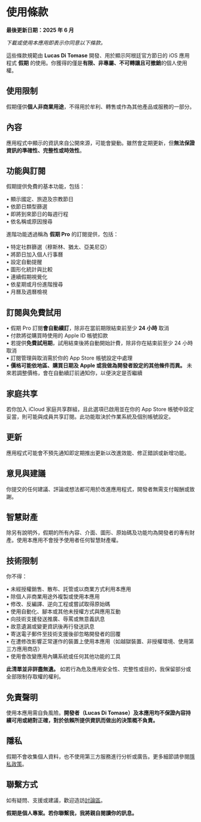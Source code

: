 # 使用條款  
  
**最後更新日期：2025 年 6 月**  
  
*下載或使用本應用即表示你同意以下條款。*  
  
這些條款規範由 **Lucas Di Tomase** 開發、用於顯示阿根廷官方節日的 iOS 應用程式 **假期** 的使用。你獲得的僅是**有限、非專屬、不可轉讓且可撤銷**的個人使用權。  
  
## 使用限制  
  
假期僅供**個人非商業用途**，不得用於牟利、轉售或作為其他產品或服務的一部分。  
  
## 內容  
  
應用程式中顯示的資訊來自公開來源，可能會變動。雖然會定期更新，但**無法保證資訊的準確性、完整性或時效性**。  
  
## 功能與訂閱  
  
假期提供免費的基本功能，包括：  
  
• 顯示國定、旅遊及宗教節日  
• 依節日類型篩選  
• 即將到來節日的每週行程  
• 依名稱或原因搜尋  
  
進階功能透過稱為 **假期 Pro** 的訂閱提供，包括：  
  
• 特定社群篩選（穆斯林、猶太、亞美尼亞）  
• 將節日加入個人行事曆  
• 設定自動提醒  
• 圖形化統計與比較  
• 連續假期視覺化  
• 依星期或月份進階搜尋  
• 月曆及週曆檢視  
  
## 訂閱與免費試用  
  
• 假期 Pro 訂閱**會自動續訂**，除非在當前期限結束前至少 **24 小時** 取消  
• 付款將從購買時使用的 Apple ID 帳號扣款  
• 若提供**免費試用期**，試用結束後將自動開始計費，除非你在結束前至少 24 小時取消  
• 訂閱管理與取消需於你的 App Store 帳號設定中處理  
• **價格可能依地區、購買日期及 Apple 或我做為開發者設定的其他條件而異。** 未來若調整價格，會在自動續訂前通知你，以便決定是否繼續  
  
## 家庭共享  
  
若你加入 iCloud 家庭共享群組，且此選項已啟用並在你的 App Store 帳號中設定妥當，則可能與成員共享訂閱。此功能取決於作業系統及個別帳號設定。  
  
## 更新  
  
應用程式可能會不預先通知即定期推出更新以改進效能、修正錯誤或新增功能。  
  
## 意見與建議  
  
你提交的任何建議、評論或想法都可用於改進應用程式，開發者無需支付報酬或致謝。  
  
## 智慧財產  
  
除另有說明外，假期的所有內容、介面、圖形、原始碼及功能均為開發者的專有財產。使用本應用不會授予使用者任何智慧財產權。  
  
## 技術限制  
  
你不得：  
  
• 未經授權銷售、散布、託管或以商業方式利用本應用  
• 除個人非商業用途外複製或使用本應用  
• 修改、反編譯、逆向工程或嘗試取得原始碼  
• 使用自動化、腳本或其他未授權方式與應用互動  
• 向技術支援發送推廣、辱罵或無意義訊息  
• 故意遺漏或變更資訊後再行發送訊息  
• 寄送電子郵件至技術支援後卻忽略開發者的回覆  
• 在遭修改影響正常運作的裝置上使用本應用（如越獄裝置、非授權環境、使用第三方應用商店）  
• 使用會改變應用內購系統或任何其他功能的工具  
  
**此清單並非詳盡無遺。** 如若行為危及應用安全性、完整性或目的，我保留部分或全部限制存取權的權利。  
  
## 免責聲明  
  
使用本應用需自負風險。**開發者（Lucas Di Tomase）及本應用均不保證內容持續可用或絕對正確，對於依賴所提供資訊而做出的決策概不負責。**  
  
## 隱私  
  
假期不會收集個人資料，也不使用第三方服務進行分析或廣告。更多細節請參閱[隱私政策](https://lucasditomase.github.io/feriados/zh-Hant/privacy-policy)。  
  
## 聯繫方式  
  
如有疑問、支援或建議，歡迎造訪[討論區](https://github.com/lucasditomase/feriados/discussions)。  
  
**假期是個人專案。若你聯繫我，我將親自閱讀你的訊息。**  
